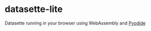 # datasette-lite

Datasette running in your browser using WebAssembly and [Pyodide](https://pyodide.org/en/stable/)
